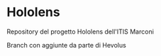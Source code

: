 # Hololens
Repository del progetto Hololens dell'ITIS Marconi 

Branch con aggiunte da parte di Hevolus

